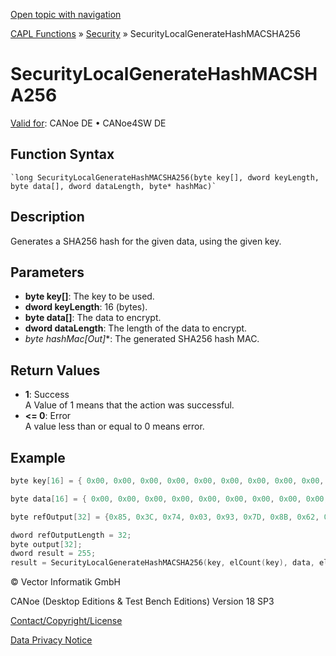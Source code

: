 [Open topic with navigation](../../../../../CANoeDEFamily.htm#Topics/CAPLFunctions/Security/Functions/CAPLfunctionSecurityLocalGenerateHashMACSHA256.md)

[CAPL Functions](../../CAPLfunctions.md) » [Security](../CAPLFunctionsSecurityOverview.md) » SecurityLocalGenerateHashMACSHA256

# SecurityLocalGenerateHashMACSHA256

[Valid for](../../../Shared/FeatureAvailability.md):  CANoe DE • CANoe4SW DE

## Function Syntax

```
`long SecurityLocalGenerateHashMACSHA256(byte key[], dword keyLength, byte data[], dword dataLength, byte* hashMac)`
```

## Description

Generates a SHA256 hash for the given data, using the given key.

## Parameters

- **byte key[]**: The key to be used.
- **dword keyLength**: 16 (bytes).
- **byte data[]**: The data to encrypt.
- **dword dataLength**: The length of the data to encrypt.
- **byte* hashMac[Out]**: The generated SHA256 hash MAC.

## Return Values

- **1**: Success  
  A Value of 1 means that the action was successful.
- **<= 0**: Error  
  A value less than or equal to 0 means error.

## Example

```c
byte key[16] = { 0x00, 0x00, 0x00, 0x00, 0x00, 0x00, 0x00, 0x00, 0x00, 0x00, 0x00, 0x00, 0x00, 0x00, 0x00, 0x00};

byte data[16] = { 0x00, 0x00, 0x00, 0x00, 0x00, 0x00, 0x00, 0x00, 0x00, 0x00, 0x00, 0x00, 0x00, 0x00, 0x00, 0x00};

byte refOutput[32] = {0x85, 0x3C, 0x74, 0x03, 0x93, 0x7D, 0x8B, 0x62, 0x39, 0x56, 0x9B, 0x18, 0x4E, 0xB7, 0x99, 0x3F, 0xC5, 0xF7, 0x51, 0xAE, 0xFC, 0xEA, 0x28, 0xF2, 0xC8, 0x63, 0x85, 0x8E, 0x2D, 0x29, 0xC5, 0x0B};

dword refOutputLength = 32;
byte output[32];
dword result = 255;
result = SecurityLocalGenerateHashMACSHA256(key, elCount(key), data, elCount(data), output);
```

© Vector Informatik GmbH

CANoe (Desktop Editions & Test Bench Editions) Version 18 SP3

[Contact/Copyright/License](../../../Shared/ContactCopyrightLicense.md)

[Data Privacy Notice](https://www.vector.com/int/en/company/get-info/privacy-policy/)